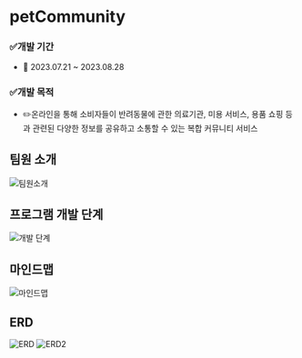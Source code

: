 # petCommunity
### ✅개발 기간
- 📅 2023.07.21 ~ 2023.08.28
### ✅개발 목적
- ✏️온라인을 통해 소비자들이 반려동물에 관한 의료기관, 미용 서비스, 용품 쇼핑 등과 관련된 다양한 정보를 공유하고 소통할 수 있는 복합 커뮤니티 서비스
## 팀원 소개
![팀원소개](https://github.com/phw0007/petCommunity/assets/140154341/4db555f4-dbec-41ca-b69a-7c598a25140b)
## 프로그램 개발 단계
![개발 단계](https://github.com/phw0007/petCommunity/assets/140154341/af3e90a0-a55c-4caa-a6c9-4b3a2f3bae12)
## 마인드맵
![마인드맵](https://github.com/phw0007/petCommunity/assets/140154341/8982f199-2b11-4d09-a2c6-cdbe60867895)
## ERD
![ERD](https://github.com/phw0007/petCommunity/assets/140154341/605fd7b9-1019-429e-8303-306e9c30e532)
![ERD2](https://github.com/phw0007/petCommunity/assets/140154341/9c05f000-a479-468c-8d08-dfc4aad8303c)
